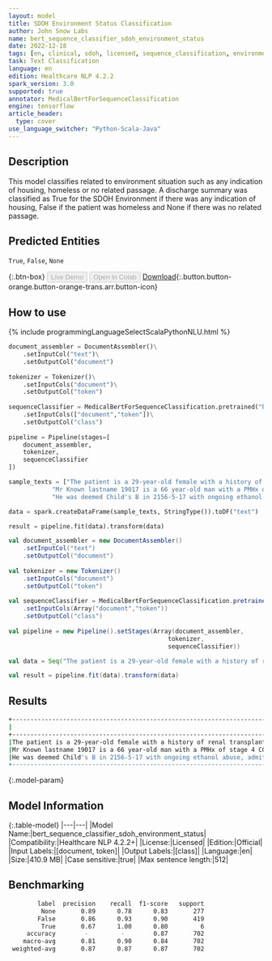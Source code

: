 ```yaml
---
layout: model
title: SDOH Environment Status Classification
author: John Snow Labs
name: bert_sequence_classifier_sdoh_environment_status
date: 2022-12-18
tags: [en, clinical, sdoh, licensed, sequence_classification, environment_status, classifier, tensorflow]
task: Text Classification
language: en
edition: Healthcare NLP 4.2.2
spark_version: 3.0
supported: true
annotator: MedicalBertForSequenceClassification
engine: tensorflow
article_header:
  type: cover
use_language_switcher: "Python-Scala-Java"
---
```


## Description

This model classifies related to environment situation such as any indication of housing, homeless or no related passage. A discharge summary was classified as True for the SDOH Environment if there was any indication of housing, False if the patient was homeless and None if there was no related passage.

## Predicted Entities

`True`, `False`, `None`

{:.btn-box}
<button class="button button-orange" disabled>Live Demo</button>
<button class="button button-orange" disabled>Open in Colab</button>
[Download](https://s3.amazonaws.com/auxdata.johnsnowlabs.com/clinical/models/bert_sequence_classifier_sdoh_environment_status_en_4.2.2_3.0_1671371837321.zip){:.button.button-orange.button-orange-trans.arr.button-icon}

## How to use



<div class="tabs-box" markdown="1">
{% include programmingLanguageSelectScalaPythonNLU.html %}

```python
document_assembler = DocumentAssembler()\
    .setInputCol("text")\
    .setOutputCol("document")
    
tokenizer = Tokenizer()\
    .setInputCols("document")\
    .setOutputCol("token")
    
sequenceClassifier = MedicalBertForSequenceClassification.pretrained("bert_sequence_classifier_sdoh_environment_status", "en", "clinical/models")\
    .setInputCols(["document","token"])\
    .setOutputCol("class")
    
pipeline = Pipeline(stages=[
    document_assembler, 
    tokenizer,
    sequenceClassifier    
])

sample_texts = ["The patient is a 29-year-old female with a history of renal transplant in 2097, who had worsening renal failure for the past several months. Her chief complaints were hypotension and seizure. months prior to admission and had been more hypertensive recently, requiring blood pressure medications. She was noted to have worsening renal function secondary to recent preeclampsia and her blood pressure control was thought to be secondary to renal failure.",
            "Mr Known lastname 19017 is a 66 year-old man with a PMHx of stage 4 COPD (FEV1 0.65L;FEV1/FVC 37% predicted in 4-14) on 4L home o2 with numerous hospitalizations for COPD exacerbations and intubation, hypertension, coronary artery disease, GERD who presents with SOB and CP. He is admitted to the ICU for management of dyspnea and hypotension.",
            "He was deemed Child's B in 2156-5-17 with ongoing ethanol abuse, admitted to Intensive Care Unit due to acute decompensation of chronic liver disease due to alcoholic hepatitis and Escherichia coli sepsis. after being hit in the head with the a bottle and dropping to the floor in the apartment. They had Trauma work him up including a head computerized tomography scan which was negative. He had abdominal pain for approximately one month with increasing abdominal girth, was noted to be febrile to 100 degrees on presentation and was tachycardiac 130, stable blood pressures. He was noted to have distended abdomen with diffuse tenderness computerized tomography scan of the abdomen which showed ascites and large nodule of the liver, splenomegaly, paraesophageal varices and loops of thickened bowel."]

data = spark.createDataFrame(sample_texts, StringType()).toDF("text")

result = pipeline.fit(data).transform(data)
```
```scala
val document_assembler = new DocumentAssembler() 
    .setInputCol("text") 
    .setOutputCol("document")
    
val tokenizer = new Tokenizer()
    .setInputCols("document")
    .setOutputCol("token")
    
val sequenceClassifier = MedicalBertForSequenceClassification.pretrained("bert_sequence_classifier_sdoh_environment_status", "en", "clinical/models")
    .setInputCols(Array("document","token"))
    .setOutputCol("class")
    
val pipeline = new Pipeline().setStages(Array(document_assembler, 
                                            tokenizer, 
                                            sequenceClassifier))

val data = Seq("The patient is a 29-year-old female with a history of renal transplant in 2097, who had worsening renal failure for the past several months. Her chief complaints were hypotension and seizure. months prior to admission and had been more hypertensive recently, requiring blood pressure medications. She was noted to have worsening renal function secondary to recent preeclampsia and her blood pressure control was thought to be secondary to renal failure.")

val result = pipeline.fit(data).transform(data)
```
</div>

## Results

```bash
+----------------------------------------------------------------------------------------------------+-------+
|                                                                                                text| result|
+----------------------------------------------------------------------------------------------------+-------+
|The patient is a 29-year-old female with a history of renal transplant in 2097, who had worsening...| [None]|
|Mr Known lastname 19017 is a 66 year-old man with a PMHx of stage 4 COPD (FEV1 0.65L;FEV1/FVC 37%...|[False]|
|He was deemed Child's B in 2156-5-17 with ongoing ethanol abuse, admitted to Intensive Care Unit ...| [True]|
+----------------------------------------------------------------------------------------------------+-------+
```

{:.model-param}
## Model Information

{:.table-model}
|---|---|
|Model Name:|bert_sequence_classifier_sdoh_environment_status|
|Compatibility:|Healthcare NLP 4.2.2+|
|License:|Licensed|
|Edition:|Official|
|Input Labels:|[document, token]|
|Output Labels:|[class]|
|Language:|en|
|Size:|410.9 MB|
|Case sensitive:|true|
|Max sentence length:|512|

## Benchmarking

```bash
        label  precision    recall  f1-score   support
         None       0.89      0.78      0.83       277
        False       0.86      0.93      0.90       419
         True       0.67      1.00      0.80         6
     accuracy        -         -        0.87       702
    macro-avg       0.81      0.90      0.84       702
 weighted-avg       0.87      0.87      0.87       702
```
